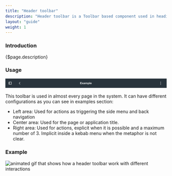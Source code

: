 ```yaml
---
title: "Header toolbar"
description: "Header toolbar is a Toolbar based component used in headings for portlets, mobile pages, and page sections."
layout: "guide"
weight: 1
---
```


### Introduction

{$page.description}

### Usage

![header tooldbar dark background](../../../images/headerToolbar.png)

This toolbar is used in almost every page in the system. It can have different configurations as you can see in examples section:
* Left area: Used for actions as triggering the side menu and back navigation
* Center area: Used for the page or application title.
* Right area: Used for actions, explicit when it is possible and a maximum number of 3. Implicit inside a kebab menu when the metaphor is not clear.

### Example

![animated gif that shows how a header toolbar work with different interactions](../../../images/headerExample.gif)

